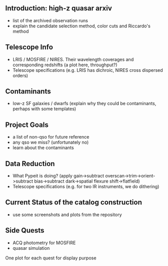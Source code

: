 ## Introduction: high-z quasar arxiv

- list of the archived observation runs 
- explain the candidate selection method, color cuts and Riccardo's method

## Telescope Info

- LRIS / MOSFIRE / NIRES. Their wavelength coverages and corresponding redshifts (a plot here, throughput?)
- Telescope specifications (e.g. LRIS has dichroic, NIRES cross dispersed orders)

## Contaminants

- low-z SF galaxies / dwarfs (explain why they could be contaminants, perhaps with some templates)

## Project Goals

- a list of non-qso for future reference
- any qso we miss? (unfortunately no)
- learn about the contaminants

## Data Reduction

- What Pypeit is doing? (apply gain->subtract overscan->trim->orient->subtract bias->subtract dark->spatial flexure shift->flatfield)
- Telescope specifications (e.g. for two IR instruments, we do dithering)

## Current Status of the catalog construction

- use some screenshots and plots from the repository

## Side Quests

- ACQ photometry for MOSFIRE
- quasar simulation

One plot for each quest for display purpose